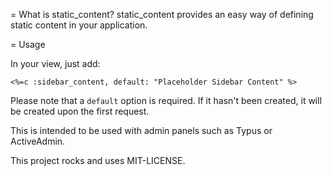 = What is static_content?
static_content provides an easy way of defining static content in your application.

= Usage

In your view, just add:

```erb
<%=c :sidebar_content, default: "Placeholder Sidebar Content" %>
```

Please note that a `default` option is required. If it hasn't been created, it will be created upon the first request.

This is intended to be used with admin panels such as Typus or ActiveAdmin.


This project rocks and uses MIT-LICENSE.
